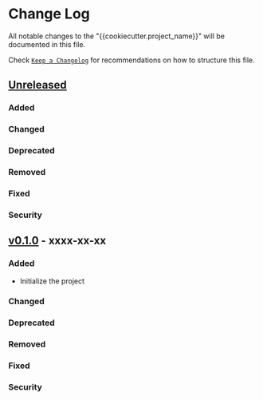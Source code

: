 # Change Log

All notable changes to the "{{cookiecutter.project_name}}" will be documented in this file.

Check [`Keep a Changelog`](http://keepachangelog.com/) for recommendations on how to structure this file.

## [Unreleased](https://{{cookiecutter.code_hosting}}.com/{{cookiecutter.code_hosting_username}}/{{cookiecutter.project_name}}/compare/v0.1.0...HEAD)

### Added

### Changed

### Deprecated

### Removed

### Fixed

### Security

## [v0.1.0](https://{{cookiecutter.code_hosting}}.com/{{cookiecutter.code_hosting_username}}/{{cookiecutter.project_name}}/releases/tag/v0.1.0) - xxxx-xx-xx

### Added

- Initialize the project

### Changed

### Deprecated

### Removed

### Fixed

### Security
